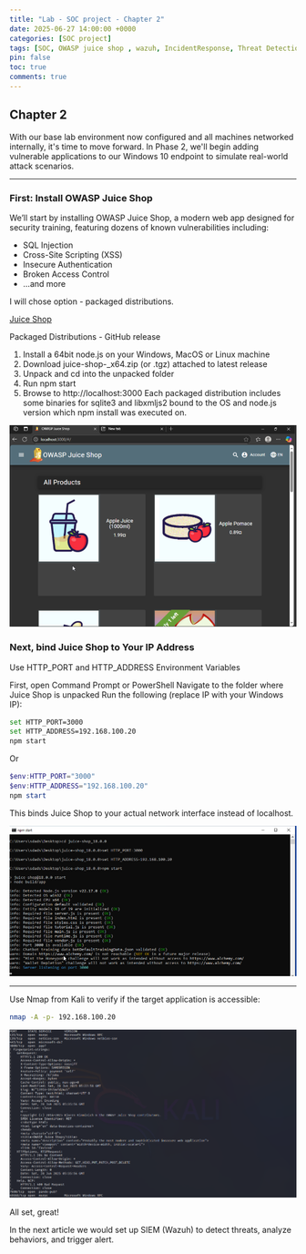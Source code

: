 ```yaml
---
title: "Lab - SOC project - Chapter 2"
date: 2025-06-27 14:00:00 +0000
categories: [SOC project]
tags: [SOC, OWASP juice shop , wazuh, IncidentResponse, Threat Detection]
pin: false
toc: true
comments: true
---
```


## Chapter 2

With our base lab environment now configured and all machines networked internally, it's time to move forward.
In Phase 2, we'll begin adding vulnerable applications to our Windows 10 endpoint to simulate real-world attack scenarios.

---
### First: Install OWASP Juice Shop
We’ll start by installing OWASP Juice Shop, a modern web app designed for security training, featuring dozens of known vulnerabilities including:
- SQL Injection
- Cross-Site Scripting (XSS)
- Insecure Authentication
- Broken Access Control
- …and more

I will chose option - packaged distributions. 

[Juice Shop](https://github.com/juice-shop/juice-shop)

Packaged Distributions - GitHub release 

1) Install a 64bit node.js on your Windows, MacOS or Linux machine
2) Download juice-shop-<version>_<node-version>_<os>_x64.zip (or .tgz) attached to latest release
3) Unpack and cd into the unpacked folder
4) Run npm start
5) Browse to http://localhost:3000
Each packaged distribution includes some binaries for sqlite3 and libxmljs2 bound to the OS and node.js version which npm install was executed on.

![Juice_shop](/assets/img/soc_lab/juice_shop.png)

### Next, bind Juice Shop to Your IP Address

Use HTTP_PORT and HTTP_ADDRESS Environment Variables

First, open Command Prompt or PowerShell
Navigate to the folder where Juice Shop is unpacked
Run the following (replace IP with your Windows IP):

```bash
set HTTP_PORT=3000
set HTTP_ADDRESS=192.168.100.20
npm start
```
Or
```powershell
$env:HTTP_PORT="3000"
$env:HTTP_ADDRESS="192.168.100.20"
npm start
```

This binds Juice Shop to your actual network interface instead of localhost.

![Ipch](/assets/img/soc_lab/ip_change_juice.png)

----------------------------------

Use Nmap from Kali to verify if the target application is accessible:
```bash
nmap -A -p- 192.168.100.20
```
![jk](/assets/img/soc_lab/juice_from_k.png)

All set, great!

In the next article we would set up SIEM (Wazuh) to detect threats, analyze behaviors, and trigger alert. 
